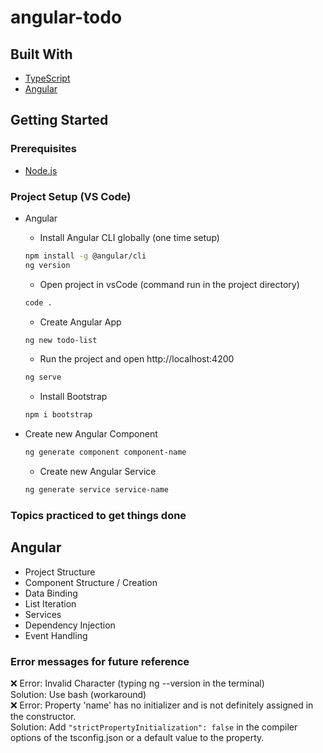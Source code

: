 # angular-todo   

## Built With  
* [TypeScript](https://www.typescriptlang.org/docs/// "TypeScript documentation")  
* [Angular](https://angular.io/docs// "Angular Documentation")  

## Getting Started  
### Prerequisites
* [Node.js](https://nodejs.org/en/ "Download Node.js 16.15.0 LTS")  

### Project Setup (VS Code)
* Angular
  * Install Angular CLI  globally (one time setup)  
  ```bash
  npm install -g @angular/cli
  ng version
  ```   
  * Open project in vsCode (command run in the project directory)  
  ```bash
  code .
  ```   
  * Create Angular App  
  ```bash
  ng new todo-list
  ```    
  * Run the project and open http://localhost:4200   
  ```bash
  ng serve
  ```   
  * Install Bootstrap   
  ```bash
  npm i bootstrap
  ```   

* Create new Angular Component  
  ```bash
  ng generate component component-name
  ```
  * Create new Angular Service  
  ```bash
  ng generate service service-name
  ```

### Topics practiced to get things done  
## Angular  
- Project Structure   
- Component Structure / Creation   
- Data Binding   
- List Iteration   
- Services    
- Dependency Injection   
- Event Handling   

### Error messages for future reference  
❌ Error: Invalid Character (typing ng --version in the terminal)   
Solution: Use bash (workaround)   
❌ Error: Property 'name' has no initializer and is not definitely assigned in the constructor.      
Solution: Add ```"strictPropertyInitialization": false``` in the compiler options of the tsconfig.json or a default value to the property.
